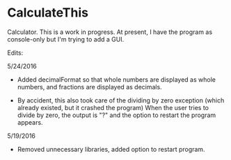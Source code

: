 # CalculateThis
Calculator. This is a work in progress. At present, I have the program as console-only but I'm trying to add a GUI.

Edits:

5/24/2016 

- Added decimalFormat so that whole numbers are displayed as whole numbers, and fractions are displayed as decimals.

- By accident, this also took care of the dividing by zero exception (which already existed, but it crashed the program)
  When the user tries to divide by zero, the output is "?" and the option to restart the program appears.

5/19/2016 

- Removed unnecessary libraries, added option to restart program.
